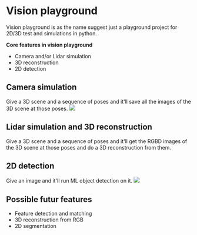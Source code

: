 # Vision playground

Vision playground is as the name suggest just a playground project for 2D/3D test and simulations in python.

**Core features in vision playground**

- Camera and/or Lidar simulation
- 3D reconstruction
- 2D detection 

## Camera simulation
Give a 3D scene and a sequence of poses and it'll save all the images of the 3D scene at those poses.
![](https://github.com/wakkoyankee/vision-playground/blob/master/doc/camera_sim.gif)

## Lidar simulation and 3D reconstruction
Give a 3D scene and a sequence of poses and it'll get the RGBD images of the 3D scene at those poses and do a 3D reconstruction from them.

## 2D detection
Give an image and it'll run ML object detection on it.
![](https://github.com/wakkoyankee/vision-playground/blob/master/doc/detection.png)

## Possible futur features
- Feature detection and matching
- 3D reconstruction from RGB
- 2D segmentation
